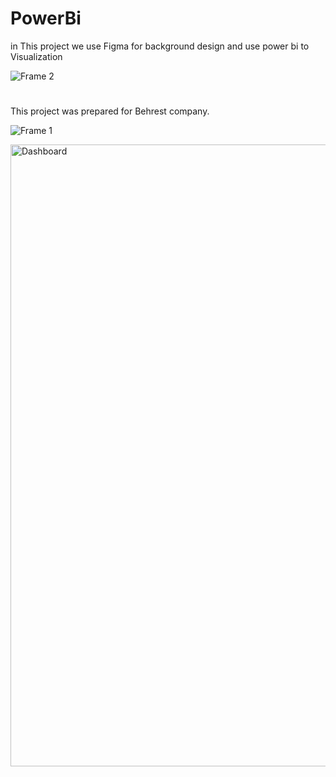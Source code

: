 # PowerBi

 in This project we use Figma for background design and use power bi to Visualization

![Frame 2](https://github.com/Abbas-Asq/PowerBi/assets/23266014/e8814668-2fdc-42b1-bd5d-25f64cb526dc)

#

 This project was prepared for Behrest company.

![Frame 1](https://github.com/Abbas-Asq/PowerBi/assets/23266014/a0ca46b6-6fd8-4faa-9808-a4b99f02f541)

<img width="995" alt="Dashboard" src="https://github.com/Abbas-Asq/PowerBi/assets/23266014/a0ca46b6-6fd8-4faa-9808-a4b99f02f541">

